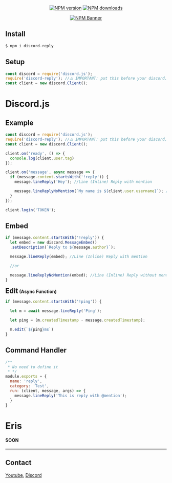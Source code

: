 <div align="center">

  <p>
    <a href="https://www.npmjs.com/package/discord-reply"><img src="https://img.shields.io/npm/v/discord-reply?maxAge=3600" alt="NPM version" /></a>
    <a href="https://www.npmjs.com/package/discord-reply"><img src="https://img.shields.io/npm/dt/discord-reply?maxAge=3600" alt="NPM downloads" /></a>
  </p>

  <p>
    <a href="https://www.npmjs.com/package/discord-reply"><img src="https://nodei.co/npm/discord-reply.png?downloads=true&stars=true" alt="NPM Banner"></a>
  </p>
</div>

## Install
```sh
$ npm i discord-reply
```
## Setup
```js
const discord = require('discord.js');
require('discord-reply'); //⚠️ IMPORTANT: put this before your discord.Client()
const client = new discord.Client();
```

<h1>Discord.js</h2>

## Example
```js
const discord = require('discord.js');
require('discord-reply'); //⚠️ IMPORTANT: put this before your discord.Client()
const client = new discord.Client();

client.on('ready', () => {
  console.log(client.user.tag)
});

client.on('message', async message => {
  if (message.content.startsWith('!reply')) {
    message.lineReply('Hey'); //Line (Inline) Reply with mention

    message.lineReplyNoMention(`My name is ${client.user.username}`); //Line (Inline) Reply without mention
  }
});

client.login('TOKEN');
```

## Embed
```js
if (message.content.startsWith('!reply')) {
  let embed = new discord.MessageEmbed()
  .setDescription(`Reply to ${message.author}`);

  message.lineReply(embed); //Line (Inline) Reply with mention

  //or

  message.lineReplyNoMention(embed); //Line (Inline) Reply without mention
}
```

<h2 style="display:inline;">Edit</h2> <h4 style="display:inline;">(Async Function)</h4>

```js
if (message.content.startsWith('!ping')) {

  let m = await message.lineReply('Ping');

  let ping = (m.createdTimestamp - message.createdTimestamp);

  m.edit(`${ping}ms`)
}
```

## Command Handler
```js
/**
 * No need to define it
 * */
module.exports = {
  name: 'reply',
  category: 'Test',
  run: (client, message, args) => {
    message.lineReply('This is reply with @mention');
  }
}
```

<h1>Eris</h1>
<h4><b>SOON</b></h4>

<hr>

## Contact

[Youtube](https://www.youtube.com/channel/UCxxK71QFN4_PrBhCFmH2Jmw), [Discord](https://discord.gg/5JtyYqW)